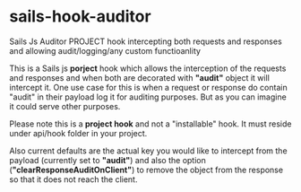 # sails-hook-auditor
Sails Js Auditor PROJECT hook intercepting both requests and responses and allowing audit/logging/any custom functioanlity

This is a Sails js **porject** hook which allows the interception of the requests and responses and when both are decorated with **"audit"** object it will intercept it.
One use case for this is when a request or response do contain "audit" in their payload log it for auditing purposes. 
But as you can imagine it could serve other purposes. 

Please note this is a **project hook** and not a "installable" hook. It must reside under api/hook folder in your project.

Also current defaults are the actual key you would like to intercept from the payload (currently set to **"audit"**) and also the option (**"clearResponseAuditOnClient"**) to remove the object from the response so that it does not reach the client.
